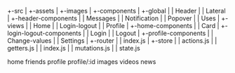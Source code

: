 +-src
| +-assets
|   +-images
| +-components
|   +-global
|     | Header
|     | Lateral
|     +-header-components
|       | Messages
|       | Notification
|       | Popover
|       | Uses
|   +-views
|     | Home
|     | Login-logout
|     | Profile
|     +-home-components
|       | Card
|     +-login-logout-components
|       | Login
|       | Logout
|     +-profile-components
|       | Change-values
|       | Settings
| +-router
| | index.js
| +-store
| | actions.js
| | getters.js
| | index.js
| | mutations.js
| | state.js


home
friends
profile
profile/:id
images
videos
news
